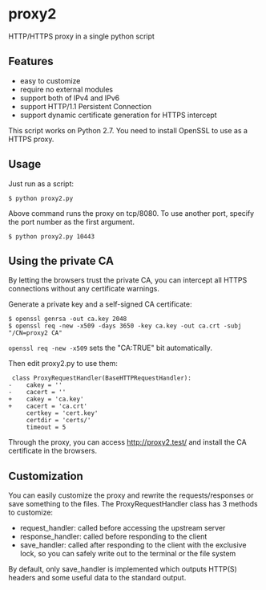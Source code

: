 # proxy2

HTTP/HTTPS proxy in a single python script


## Features

* easy to customize
* require no external modules
* support both of IPv4 and IPv6
* support HTTP/1.1 Persistent Connection
* support dynamic certificate generation for HTTPS intercept

This script works on Python 2.7.
You need to install OpenSSL to use as a HTTPS proxy.


## Usage

Just run as a script:

```
$ python proxy2.py
```

Above command runs the proxy on tcp/8080.
To use another port, specify the port number as the first argument.

```
$ python proxy2.py 10443
```


## Using the private CA

By letting the browsers trust the private CA, you can intercept all HTTPS connections without any certificate warnings.

Generate a private key and a self-signed CA certificate:

```
$ openssl genrsa -out ca.key 2048
$ openssl req -new -x509 -days 3650 -key ca.key -out ca.crt -subj "/CN=proxy2 CA"
```

`openssl req -new -x509` sets the "CA:TRUE" bit automatically.

Then edit proxy2.py to use them:

```
 class ProxyRequestHandler(BaseHTTPRequestHandler):
-    cakey = ''
-    cacert = ''
+    cakey = 'ca.key'
+    cacert = 'ca.crt'
     certkey = 'cert.key'
     certdir = 'certs/'
     timeout = 5
```

Through the proxy, you can access http://proxy2.test/ and install the CA certificate in the browsers.


## Customization

You can easily customize the proxy and rewrite the requests/responses or save something to the files.
The ProxyRequestHandler class has 3 methods to customize:

* request_handler: called before accessing the upstream server
* response_handler: called before responding to the client
* save_handler: called after responding to the client with the exclusive lock, so you can safely write out to the terminal or the file system

By default, only save_handler is implemented which outputs HTTP(S) headers and some useful data to the standard output.
